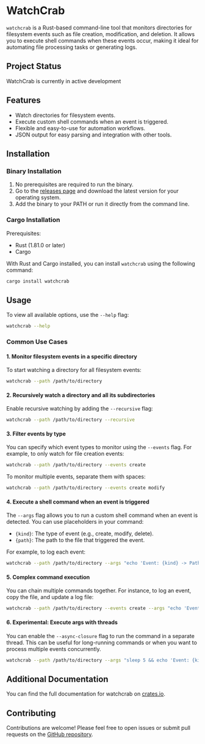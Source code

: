 # WatchCrab

`watchcrab` is a Rust-based command-line tool that monitors directories for filesystem events such as file creation, modification, and deletion. It allows you to execute shell commands when these events occur, making it ideal for automating file processing tasks or generating logs.

## Project Status

WatchCrab is currently in active development

## Features

- Watch directories for filesystem events.
- Execute custom shell commands when an event is triggered.
- Flexible and easy-to-use for automation workflows.
- JSON output for easy parsing and integration with other tools.

## Installation

### Binary Installation
1. No prerequisites are required to run the binary.
1. Go to the [releases page](https://github.com/IsWladi/WatchCrab/releases) and download the latest version for your operating system.
2. Add the binary to your PATH or run it directly from the command line.

### Cargo Installation
Prerequisites:
- Rust (1.81.0 or later)
- Cargo

With Rust and Cargo installed, you can install `watchcrab` using the following command:

```bash
cargo install watchcrab
```

## Usage

To view all available options, use the `--help` flag:

```bash
watchcrab --help
```

### Common Use Cases

#### 1. Monitor filesystem events in a specific directory

To start watching a directory for all filesystem events:

```bash
watchcrab --path /path/to/directory
```

#### 2. Recursively watch a directory and all its subdirectories

Enable recursive watching by adding the `--recursive` flag:

```bash
watchcrab --path /path/to/directory --recursive
```

#### 3. Filter events by type

You can specify which event types to monitor using the `--events` flag. For example, to only watch for file creation events:

```bash
watchcrab --path /path/to/directory --events create
```

To monitor multiple events, separate them with spaces:

```bash
watchcrab --path /path/to/directory --events create modify
```

#### 4. Execute a shell command when an event is triggered

The `--args` flag allows you to run a custom shell command when an event is detected. You can use placeholders in your command:

- `{kind}`: The type of event (e.g., create, modify, delete).
- `{path}`: The path to the file that triggered the event.

For example, to log each event:

```bash
watchcrab --path /path/to/directory --args "echo 'Event: {kind} -> Path: {path}'"
```

#### 5. Complex command execution

You can chain multiple commands together. For instance, to log an event, copy the file, and update a log file:

```bash
watchcrab --path /path/to/directory --events create --args "echo 'Event: {kind} -> Path: {path}' && cp -r {path} ./backup && echo 'log {kind} -> {path}' >> ./log.log"
```

#### 6. Experimental: Execute args with threads

You can enable the `--async-closure` flag to run the command in a separate thread. This can be useful for long-running commands or when you want to process multiple events concurrently.

```bash
watchcrab --path /path/to/directory --args "sleep 5 && echo 'Event: {kind} -> Path: {path}'" --async-closure --threads 4
```

## Additional Documentation

You can find the full documentation for watchcrab on [crates.io](https://crates.io/crates/watchcrab).

## Contributing

Contributions are welcome! Please feel free to open issues or submit pull requests on the [GitHub repository](https://github.com/IsWladi/WatchCrab).
